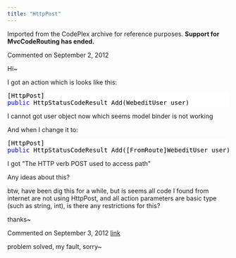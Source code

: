 ```yaml
---
title: "HttpPost"
---
```

<div class="note">
   <p>
      Imported from the CodePlex archive for reference purposes. <b>Support for MvcCodeRouting has ended.</b></p>
</div>
<div id="post907614" class="discussion-comment op">
   <div class="discussion-header">Commented on 
      <time datetime="2012-09-02T23:51:42.74-07:00" title="2012-09-02T23:51:42.74-07:00">September 2, 2012</time>
   </div>
   <div class="discussion-message">
<p>Hi~</p>
<p>I got an action which is looks like this:</p>
<p></p>
<div style="color:black; background-color:white">
<pre>[HttpPost]
<span style="color:blue">public</span> HttpStatusCodeResult Add(WebeditUser user)
</pre>
</div>
<p></p>
<p>I cannot got user object now which seems model binder is not working</p>
<p>And when I change it to:</p>
<p></p>
<div style="color:black; background-color:white">
<pre>[HttpPost]
<span style="color:blue">public</span> HttpStatusCodeResult Add([FromRoute]WebeditUser user)
</pre>
</div>
<p></p>
<p>I got &quot;The HTTP verb POST used to access path&quot;</p>
<p>Any ideas about this?</p>
<p>btw, have been dig this for a while, but is seems all code I found from internet are not using HttpPost, and all action parameters are basic type (such as string, int), is there any restrictions for this?</p>
<p>thanks~</p>
</div>
</div>
<div id="post907721" class="discussion-comment">
   <div class="discussion-header">Commented on 
      <time datetime="2012-09-03T04:38:54.68-07:00" title="2012-09-03T04:38:54.68-07:00">September 3, 2012</time> <a href="#post907721" class="post-link">link</a></div>
   <div class="discussion-message"><p>problem solved, my fault, sorry~</p></div>
</div>